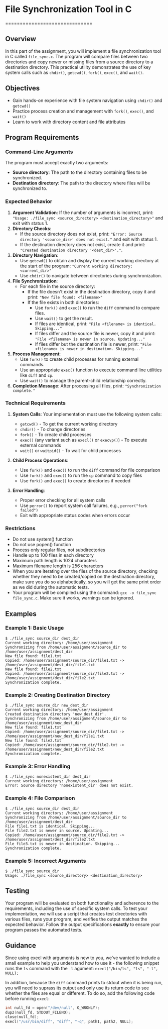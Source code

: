 # File Synchronization Tool in C
==============================

Overview
--------

In this part of the assignment, you will implement a file synchronization tool in C called `file_sync.c`. The program will compare files between two directories and copy newer or missing files from a source directory to a destination directory. This practical utility demonstrates the use of key system calls such as `chdir()`, `getcwd()`, `fork()`, `exec()`, and `wait()`.

Objectives
----------

* Gain hands-on experience with file system navigation using `chdir()` and `getcwd()`
* Practice process creation and management with `fork()`, `exec()`, and `wait()`
* Learn to work with directory content and file attributes

Program Requirements
-------------------

### Command-Line Arguments

The program must accept exactly two arguments:
- **Source directory**: The path to the directory containing files to be synchronized.
- **Destination directory**: The path to the directory where files will be synchronized to.

### Expected Behavior

1. **Argument Validation**: If the number of arguments is incorrect, print: `"Usage: ./file_sync <source_directory> <destination_directory>"` and exit with status 1.
2. **Directory Checks**:
   - If the source directory does not exist, print: `"Error: Source directory '<source_dir>' does not exist."` and exit with status 1.
   - If the destination directory does not exist, create it and print: `"Created destination directory '<dest_dir>'."`.
3. **Directory Navigation**:
   - Use `getcwd()` to obtain and display the current working directory at the start of the program: `"Current working directory: <current_dir>"`
   - Use `chdir()` to navigate between directories during synchronization.
4. **File Synchronization**:
   - For each file in the source directory:
     - If the file doesn't exist in the destination directory, copy it and print: `"New file found: <filename>"`
     - If the file exists in both directories:
       - Use `fork()` and `exec()` to run the `diff` command to compare files.
       - Use `wait()` to get the result.
       - If files are identical, print: `"File <filename> is identical. Skipping..."`
       - If files differ and the source file is newer, copy it and print: `"File <filename> is newer in source. Updating..."`
       - If files differ but the destination file is newer, print: `"File <filename> is newer in destination. Skipping..."`
5. **Process Management**:
   - Use `fork()` to create child processes for running external commands.
   - Use an appropriate `exec()` function to execute command line utilities like `diff` and `cp`.
   - Use `wait()` to manage the parent-child relationship correctly.
6. **Completion Message**: After processing all files, print: `"Synchronization complete."`

### Technical Requirements

1. **System Calls**: Your implementation must use the following system calls:
   - `getcwd()` - To get the current working directory
   - `chdir()` - To change directories
   - `fork()` - To create child processes
   - `exec()` (any variant such as `execl()` or `execvp()`) - To execute external commands
   - `wait()` or `waitpid()` - To wait for child processes

2. **Child Process Operations**:
   - Use `fork()` and `exec()` to run the `diff` command for file comparison
   - Use `fork()` and `exec()` to run the `cp` command to copy files
   - Use `fork()` and `exec()` to create directories if needed

3. **Error Handling**:
   - Proper error checking for all system calls
   - Use `perror()` to report system call failures, e.g., `perror("fork failed")`
   - Exit with appropriate status codes when errors occur

### Restrictions

- Do not use system() function
- Do not use popen() function
- Process only regular files, not subdirectories
- Handle up to 100 files in each directory
- Maximum path length is 1024 characters
- Maximum filename length is 256 characters
- When you are iterating over the files of the source directory, checking whether they need to be created/copied on the destination directory, make sure you do so alphabetically, so you will get the same print order as we did during the automatic tests.
- Your program will be compiled using the command: `gcc -o file_sync file_sync.c`. Make sure it works, warnings can be ignored.

Examples
-------

### Example 1: Basic Usage

```
$ ./file_sync source_dir dest_dir
Current working directory: /home/user/assignment
Synchronizing from /home/user/assignment/source_dir to /home/user/assignment/dest_dir
New file found: file1.txt
Copied: /home/user/assignment/source_dir/file1.txt -> /home/user/assignment/dest_dir/file1.txt
New file found: file2.txt
Copied: /home/user/assignment/source_dir/file2.txt -> /home/user/assignment/dest_dir/file2.txt
Synchronization complete.
```

### Example 2: Creating Destination Directory

```
$ ./file_sync source_dir new_dest_dir
Current working directory: /home/user/assignment
Created destination directory 'new_dest_dir'.
Synchronizing from /home/user/assignment/source_dir to /home/user/assignment/new_dest_dir
New file found: file1.txt
Copied: /home/user/assignment/source_dir/file1.txt -> /home/user/assignment/new_dest_dir/file1.txt
New file found: file2.txt
Copied: /home/user/assignment/source_dir/file2.txt -> /home/user/assignment/new_dest_dir/file2.txt
Synchronization complete.
```

### Example 3: Error Handling

```
$ ./file_sync nonexistent_dir dest_dir
Current working directory: /home/user/assignment
Error: Source directory 'nonexistent_dir' does not exist.
```

### Example 4: File Comparison

```
$ ./file_sync source_dir dest_dir
Current working directory: /home/user/assignment
Synchronizing from /home/user/assignment/source_dir to /home/user/assignment/dest_dir
File file1.txt is identical. Skipping...
File file2.txt is newer in source. Updating...
Copied: /home/user/assignment/source_dir/file2.txt -> /home/user/assignment/dest_dir/file2.txt
File file3.txt is newer in destination. Skipping...
Synchronization complete.
```

### Example 5: Incorrect Arguments

```
$ ./file_sync source_dir
Usage: ./file_sync <source_directory> <destination_directory>
```

Testing
-------

Your program will be evaluated on both functionality and adherence to the requirements, including the use of specific system calls. To test your implementation, we will use a script that creates test directories with various files, runs your program, and verifies the output matches the expected behavior. Follow the output specifications **exactly** to ensure your program passes the automated tests.


Guidance
-------

Since using execl with arguments is new to you, we've wanted to include a small example to help you understand how to use it - the following snippet runs the `ls` command with the `-l` agument:
`execl("/bin/ls", "ls", "-l", NULL);`

In addition, because the `diff` command prints to stdout when it is being run, you will need to suprass its output and only use its return code to see whether the files are equal or different. To do so, add the following code before running `execl`:
```c 
int null_fd = open("/dev/null", O_WRONLY);
dup2(null_fd, STDOUT_FILENO);
close(null_fd);
execl("/usr/bin/diff", "diff", "-q", path1, path2, NULL);
```